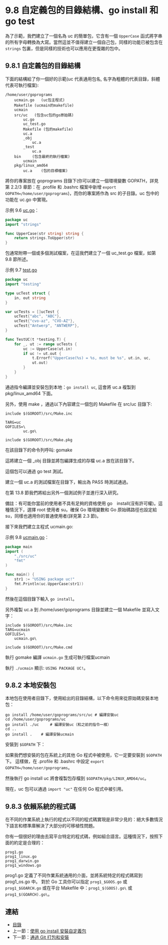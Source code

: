 # 9.8 自定義包的目錄結構、go install 和 go test

為了示範，我們建立了一個名為 uc 的簡單包，它含有一個 `UpperCase` 函式將字串的所有字母轉換為大寫。當然這並不值得建立一個自己包，同樣的功能已被包含在 `strings` 包裏，但是同樣的技術也可以應用在更復雜的包中。

## 9.8.1 自定義包的目錄結構

下面的結構給了你一個好的示範(uc 代表通用包名, 名字為粗體的代表目錄，斜體代表可執行檔案):

	/home/user/goprograms
		ucmain.go	(uc包主程式)
		Makefile (ucmain的makefile)
		ucmain
		src/uc	 (包含uc包的go原始碼)
			uc.go
		 	uc_test.go
		 	Makefile (包的makefile)
		 	uc.a
		 	_obj
				uc.a
			_test
				uc.a
		bin		(包含最終的執行檔案)
			ucmain
		pkg/linux_amd64
			uc.a	(包的目標檔案)

將你的專案放在 goprograms 目錄下(你可以建立一個環境變數 GOPATH，詳見第 2.2/3 章節：在 .profile 和 .bashrc 檔案中新增 `export GOPATH=/home/user/goprograms`)，而你的專案將作為 src 的子目錄。uc 包中的功能在 uc.go 中實現。

示例 9.6 [uc.go](examples/chapter_9/uc.go)：

```go
package uc
import "strings"

func UpperCase(str string) string {
	return strings.ToUpper(str)
}
```

包通常附帶一個或多個測試檔案，在這我們建立了一個 uc_test.go 檔案，如第 9.8 節所述。

示例 9.7 [test.go](examples/chapter_9/test.go)

```go
package uc
import "testing"

type ucTest struct {
	in, out string
}

var ucTests = []ucTest {
	ucTest{"abc", "ABC"},
	ucTest{"cvo-az", "CVO-AZ"},
	ucTest{"Antwerp", "ANTWERP"},
}

func TestUC(t *testing.T) {
	for _, ut := range ucTests {
		uc := UpperCase(ut.in)
		if uc != ut.out {
			t.Errorf("UpperCase(%s) = %s, must be %s", ut.in, uc,
			ut.out)
		}
	}
}
```

通過指令編譯並安裝包到本地：`go install uc`, 這會將 uc.a 複製到 pkg/linux_amd64 下面。

另外，使用 make ，通過以下內容建立一個包的 Makefile 在 src/uc 目錄下:

```
include $(GOROOT)/src/Make.inc

TARG=uc
GOFILES=\
		uc.go\

include $(GOROOT)/src/Make.pkg
```

在該目錄下的命令列呼叫: gomake

這將建立一個 _obj 目錄並將包編譯生成的存檔 uc.a 放在該目錄下。

這個包可以通過 go test 測試。

建立一個 uc.a 的測試檔案在目錄下，輸出為 PASS 時測試通過。

在第 13.8 節我們將給出另外一個測試例子並進行深入研究。

備註：有可能你當前的使用者不具有足夠的資格使用 go　install(沒有許可權)。這種情況下，選擇 root 使用者 su。確保 Go 環境變數和 Go 原始碼路徑也設定給 su，同樣也適用你的普通使用者(詳見第 2.3 節)。

接下來我們建立主程式 ucmain.go:

示例 9.8 [ucmain.go](/examples/chapter_9/ucmain.go)：

```go
package main
import (
	"./src/uc"
	"fmt"
)

func main() {
	str1 := "USING package uc!"
	fmt.Println(uc.UpperCase(str1))
}
```

然後在這個目錄下輸入 `go install`。

另外複製 uc.a 到 /home/user/goprograms 目錄並建立一個 Makefile 並寫入文字：

```
include $(GOROOT)/src/Make.inc
TARG=ucmain
GOFILES=\
	ucmain.go\

include $(GOROOT)/src/Make.cmd
```

執行 gomake 編譯 `ucmain.go` 生成可執行檔案ucmain

執行 `./ucmain` 顯示: `USING PACKAGE UC!`。

## 9.8.2 本地安裝包

本地包在使用者目錄下，使用給出的目錄結構，以下命令用來從原始碼安裝本地包：

	go install /home/user/goprograms/src/uc # 編譯安裝uc
	cd /home/user/goprograms/uc
	go install ./uc 	# 編譯安裝uc（和之前的指令一樣）
	cd ..
	go install .	# 編譯安裝ucmain

安裝到 `$GOPATH` 下：

如果我們想安裝的包在系統上的其他 Go 程式中被使用，它一定要安裝到 `$GOPATH` 下。
這樣做，在 .profile 和 .bashrc 中設定 `export GOPATH=/home/user/goprograms`。

然後執行 go install uc 將會複製包存檔到 `$GOPATH/pkg/LINUX_AMD64/uc`。

現在，uc 包可以通過 `import "uc"` 在任何 Go 程式中被引用。

## 9.8.3 依賴系統的程式碼

在不同的作業系統上執行的程式以不同的程式碼實現是非常少見的：絕大多數情況下語言和標準庫解決了大部分的可移植性問題。

你有一個很好的理由去寫平台特定的程式碼，例如組合語言。這種情況下，按照下面的約定是合理的：

	prog1.go
	prog1_linux.go
	prog1_darwin.go
	prog1_windows.go

prog1.go 定義了不同作業系統通用的介面，並將系統特定的程式碼寫到 prog1_os.go 中。
對於 Go 工具你可以指定 `prog1_$GOOS.go` 或 `prog1_$GOARCH.go`
或在平台 Makefile 中：`prog1_$(GOOS).go\` 或 `prog1_$(GOARCH).go\`。

## 連結

- [目錄](directory.md)
- 上一節：[使用 go install 安裝自定義包](09.7.md)
- 下一節：[通過 Git 打包和安裝](09.9.md)